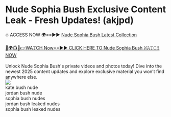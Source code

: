 # Nude Sophia Bush Exclusive Content Leak - Fresh Updates! (akjpd)

🔥 ACCESS NOW 🌍==►► <a href="https://tinyurl.com/2mz8nhtm" rel="nofollow">Nude Sophia Bush Latest Collection</a>
<br><br>
[🔴🌍📺📱👉WA𝚃CH Now==►► CLICK HERE TO Nude Sophia Bush 𝚆𝙰𝚃𝙲𝙷 NOW](https://tinyurl.com/2mz8nhtm)
<br><br>
Unlock Nude Sophia Bush's private videos and photos today! Dive into the newest 2025 content updates and explore exclusive material you won’t find anywhere else.
<br>
<a href="https://tinyurl.com/2mz8nhtm" rel="nofollow" data-target="animated-image.originalLink"><img src="https://camo.githubusercontent.com/8a4f000d20f83aca3bf7ec5f350d767afa0574a8a352519fd8cfa583a6f93a33/68747470733a2f2f692e696d6775722e636f6d2f644a486b345a712e676966" data-canonical-src="https://i.imgur.com/dJHk4Zq.gif" style="max-width: 100%; display: inline-block;" data-target="animated-image.originalImage"></a>
<br>
kate bush nude<br>
jordan bush nude<br>
sophia bush nudes<br>
jordan bush leaked nudes<br>
sophia bush leaked nudes